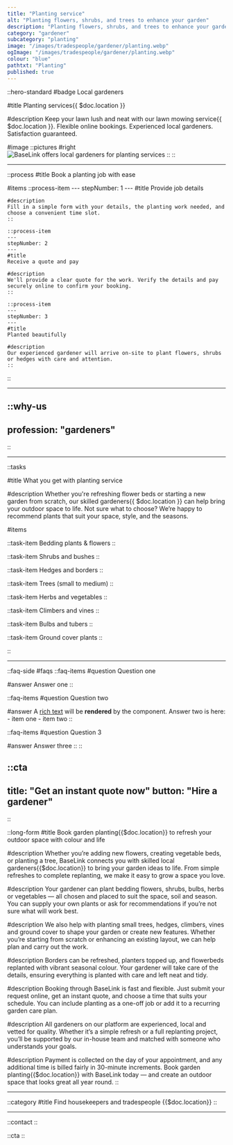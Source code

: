 ```yaml
---
title: "Planting service"
alt: "Planting flowers, shrubs, and trees to enhance your garden"
description: "Planting flowers, shrubs, and trees to enhance your garden"
category: "gardener"
subcategory: "planting"
image: "/images/tradespeople/gardener/planting.webp"
ogImage: "/images/tradespeople/gardener/planting.webp"
colour: "blue"
pathtxt: "Planting"
published: true
---
```


::hero-standard
#badge
Local gardeners

#title
Planting services{{ $doc.location }}

#description
Keep your lawn lush and neat with our lawn mowing service{{ $doc.location }}. Flexible online bookings. Experienced local gardeners. Satisfaction guaranteed.

#image
    ::pictures
    #right
    ![BaseLink offers local gardeners for planting services](/images/tradespeople/gardener/planting.webp)
    ::
::

---

::process
#title
Book a planting job with ease

#items
    ::process-item
    ---
    stepNumber: 1
    ---
    #title
    Provide job details

    #description
    Fill in a simple form with your details, the planting work needed, and choose a convenient time slot.
    ::
    
    ::process-item
    ---
    stepNumber: 2
    ---
    #title
    Receive a quote and pay

    #description
    We'll provide a clear quote for the work. Verify the details and pay securely online to confirm your booking.
    ::

    ::process-item
    ---
    stepNumber: 3
    ---
    #title
    Planted beautifully

    #description
    Our experienced gardener will arrive on-site to plant flowers, shrubs or hedges with care and attention.
    ::
::

---

::why-us
---
profession: "gardeners"
---
::

---

::tasks

#title
What you get with planting service

#description
Whether you're refreshing flower beds or starting a new garden from scratch, our skilled gardeners{{ $doc.location }} can help bring your outdoor space to life. Not sure what to choose? We’re happy to recommend plants that suit your space, style, and the seasons.

#items

  ::task-item
  Bedding plants & flowers
  ::

  ::task-item
  Shrubs and bushes
  :: 

  ::task-item
  Hedges and borders
  ::

  ::task-item
  Trees (small to medium)
  ::

  ::task-item
  Herbs and vegetables
  ::

  ::task-item
  Climbers and vines
  ::

  ::task-item
  Bulbs and tubers
  ::

  ::task-item
  Ground cover plants
  ::

::

---

::faq-side
#faqs
  ::faq-items
  #question
  Question one

  #answer
  Answer one
  ::

  ::faq-items
  #question
  Question two

  #answer
  A [rich text](/services/commercial-cleaning) will be **rendered** by the component.
  Answer two is here:
    - item one
    - item two
  ::

  ::faq-items
  #question
  Question 3

  #answer
  Answer three
  ::
::

::cta
---
title: "Get an instant quote now"
button: "Hire a gardener"
---
::

::long-form
#title
Book garden planting{{$doc.location}} to refresh your outdoor space with colour and life

#description
Whether you’re adding new flowers, creating vegetable beds, or planting a tree, BaseLink connects you with skilled local gardeners{{$doc.location}} to bring your garden ideas to life. From simple refreshes to complete replanting, we make it easy to grow a space you love.

#description
Your gardener can plant bedding flowers, shrubs, bulbs, herbs or vegetables — all chosen and placed to suit the space, soil and season. You can supply your own plants or ask for recommendations if you’re not sure what will work best.

#description
We also help with planting small trees, hedges, climbers, vines and ground cover to shape your garden or create new features. Whether you’re starting from scratch or enhancing an existing layout, we can help plan and carry out the work.

#description
Borders can be refreshed, planters topped up, and flowerbeds replanted with vibrant seasonal colour. Your gardener will take care of the details, ensuring everything is planted with care and left neat and tidy.

#description
Booking through BaseLink is fast and flexible. Just submit your request online, get an instant quote, and choose a time that suits your schedule. You can include planting as a one-off job or add it to a recurring garden care plan.

#description
All gardeners on our platform are experienced, local and vetted for quality. Whether it’s a simple refresh or a full replanting project, you’ll be supported by our in-house team and matched with someone who understands your goals.

#description
Payment is collected on the day of your appointment, and any additional time is billed fairly in 30-minute increments. Book garden planting{{$doc.location}} with BaseLink today — and create an outdoor space that looks great all year round.
::

---

::category
#title
Find housekeepers and tradespeople {{$doc.location}}
::

---

::contact
::

::cta
::